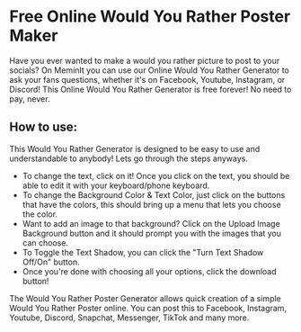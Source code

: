 # Free Online Would You Rather Poster Maker

Have you ever wanted to make a would you rather picture to post to your socials? On MeminIt you can use our Online Would You Rather Generator to ask your fans questions, whether it's on Facebook, Youtube, Instagram, or Discord!
This Online Would You Rather Generator is free forever! No need to pay, never.
## How to use:

This Would You Rather Generator is designed to be easy to use and understandable to anybody! Lets go through the steps anyways.

- To change the text, click on it! Once you click on the text, you should be able to edit it with your keyboard/phone keyboard.
- To change the Background Color & Text Color, just click on the buttons that have the colors, this should bring up a menu that lets you choose the color.
- Want to add an image to that background? Click on the Upload Image Background button and it should prompt you with the images that you can choose.
- To Toggle the Text Shadow, you can click the "Turn Text Shadow Off/On" button.
- Once you're done with choosing all your options, click the download button!

The Would You Rather Poster Generator allows quick creation of a simple Would You Rather Poster online. You can post this to Facebook, Instagram, Youtube, Discord, Snapchat, Messenger, TikTok and many more. 